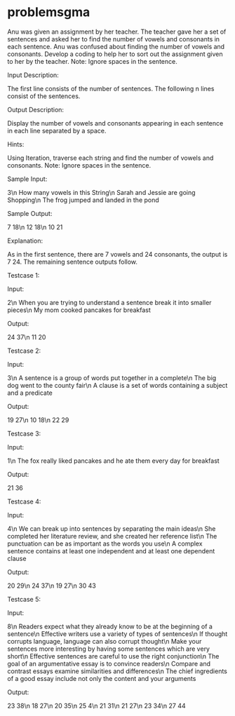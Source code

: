# problemsgma
Anu was given an assignment by her teacher. The teacher gave her a set of sentences and asked her to find the number of vowels and consonants in each sentence. Anu was confused about finding the number of vowels and consonants. Develop a coding to help her to sort out the assignment given to her by the teacher.
Note:
Ignore spaces in the sentence.

Input Description:

The first line consists of the number of sentences. The following n lines consist of the sentences.

Output Description: 

Display the number of vowels and consonants appearing in each sentence in each line separated by a space.

Hints:

Using Iteration, traverse each string and find the number of vowels and consonants. Note: Ignore spaces in the sentence.

Sample Input:

3\n
How many vowels in this String\n
Sarah and Jessie are going Shopping\n
The frog jumped and landed in the pond

Sample Output:

7 18\n
12 18\n
10 21

Explanation:

As in the first sentence, there are 7 vowels and 24 consonants, the output is 7 24. The remaining sentence outputs follow.

Testcase 1:

Input:

2\n
When you are trying to understand a sentence break it into smaller pieces\n
My mom cooked pancakes for breakfast

Output:

24 37\n
11 20


Testcase 2:

Input:

3\n
A sentence is a group of words put together in a complete\n
The big dog went to the county fair\n
A clause is a set of words containing a subject and a predicate

Output:

19 27\n
10 18\n
22 29

Testcase 3:

Input:

1\n
The fox really liked pancakes and he ate them every day for breakfast 

Output:

21 36

Testcase 4:

Input:

4\n
We can break up into sentences by separating the main ideas\n
She completed her literature review, and she created her reference list\n
The punctuation can be as important as the words you use\n
A complex sentence contains at least one independent and at least one dependent clause


Output:

20 29\n
24 37\n
19 27\n
30 43

Testcase 5:

Input:

8\n
Readers expect what they already know to be at the beginning of a sentence\n
Effective writers use a variety of types of sentences\n
If thought corrupts language, language can also corrupt thought\n
Make your sentences more interesting by having some sentences which are very short\n
Effective sentences are careful to use the right conjunction\n
The goal of an argumentative essay is to convince readers\n
Compare and contrast essays examine similarities and differences\n
The chief ingredients of a good essay include not only the content and your arguments

Output:

23 38\n
18 27\n
20 35\n
25 4\n
21 31\n
21 27\n
23 34\n
27 44

